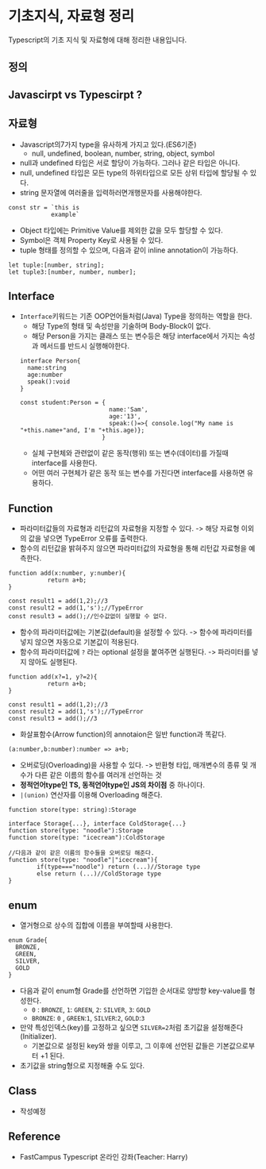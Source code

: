 # 기초지식, 자료형 정리
Typescript의 기초 지식 및 자료형에 대해 정리한 내용입니다.
<br>

## 정의

## Javascirpt vs Typescirpt ?

## 자료형
- Javascript의7가지 type을 유사하게 가지고 있다.(ES6기준)
  - null, undefined, boolean, number, string, object, symbol
- null과 undefined 타입은 서로 할당이 가능하다. 그러나 같은 타입은 아니다.
- null, undefined 타입은 모든 type의 하위타입으로 모든 상위 타입에 할당될 수 있다.
- string 문자열에 여러줄을 입력하러면개행문자를 사용해야한다.
<pre><code>const str = `this is 
            example`</code></pre>

- Object 타입에는 Primitive Value를 제외한 값을 모두 할당할 수 있다.
- Symbol은 객체 Property Key로 사용될 수 있다.
- tuple 형태를 정의할 수 있으며, 다음과 같이 inline annotation이 가능하다.
```
let tuple:[number, string];
let tuple3:[number, number, number];
```

## Interface
- `Interface`키워드는 기존 OOP언어들처럼(Java) Type을 정의하는 역할을 한다.
  - 해당 Type의 형태 및 속성만을 기술하며 Body-Block이 없다.
  - 해당 Person을 가지는 클래스 또는 변수등은 해당 interface에서 가지는 속성과 메서드를 반드시 실행해야한다.
  ``` 
  interface Person{
    name:string
    age:number
    speak():void
  }
  
  const student:Person = { 
                           name:'Sam', 
                           age:'13', 
                           speak:()=>{ console.log("My name is "+this.name+"and, I'm "+this.age)};
                         }
  ```
  - 실체 구현체와 관련없이 같은 동작(행위) 또는 변수(데이터)를 가질때 interface를 사용한다.
  - 어떤 여러 구현체가 같은 동작 또는 변수를 가진다면 interface를 사용하면 유용하다.
  
## Function
- 파라미터값들의 자료형과 리턴값의 자료형을 지정할 수 있다. -> 해당 자료형 이외의 값을 넣으면 TypeError 오류를 출력한다.
- 함수의 리턴값을 밝혀주지 않으면 파라미터값의 자료형을 통해 리턴값 자료형을 예측한다.
```
function add(x:number, y:number){
           return a+b;
}

const result1 = add(1,2);//3
const result2 = add(1,'s');//TypeError
const result3 = add();//인수값없이 실행할 수 없다.
```
- 함수의 파라미터값에는 기본값(default)을 설정할 수 있다. -> 함수에 파라미터를 넣지 않으면 자동으로 기본값이 적용된다.
- 함수의 파라미터값에 `?` 라는 optional 설정을 붙여주면 실행된다. -> 파라미터를 넣지 않아도 실행된다.
```
function add(x?=1, y?=2){
           return a+b;
}

const result1 = add(1,2);//3
const result2 = add(1,'s');//TypeError
const result3 = add();//3
```
- 화살표함수(Arrow function)의 annotaion은 일반 function과 똑같다.
```
(a:number,b:number):number => a+b;
```
- 오버로딩(Overloading)을 사용할 수 있다. -> 반환형 타입, 매개변수의 종류 및 개수가 다른 같은 이름의 함수를 여러개 선언하는 것 
- __정적언어type인 TS, 동적언어type인 JS의 차이점__ 중 하나이다.
- `|(union)` 연산자를 이용해 Overloading 해준다.
```
function store(type: string):Storage

interface Storage{...}, interface ColdStorage{...}
function store(type: "noodle"):Storage
function store(type: "icecream"):ColdStorage

//다음과 같이 같은 이름의 함수들을 오버로딩 해준다.
function store(type: "noodle"|"icecream"){
        if(type==="noodle") return (...)//Storage type
        else return (...)//ColdStorage type
}
```

## enum
- 열거형으로 상수의 집합에 이름을 부여할때 사용한다.
```
enum Grade{
  BRONZE,
  GREEN,
  SILVER,
  GOLD
}
```
- 다음과 같이 enum형 Grade를 선언하면 기입한 순서대로 양방향 key-value를 형성한다.
    *  `0`  : `BRONZE`,  `1`: `GREEN`, `2`: `SILVER`, `3`: `GOLD`
    *   `BRONZE`: `0` , `GREEN`:`1`, `SILVER`:`2`, `GOLD`:`3`
- 만약 특성인덱스(key)를 고정하고 싶으면 `SILVER=2`처럼 초기값을 설정해준다(Initializer).
    * 기본값으로 설정된 key와 쌍을 이루고, 그 이후에 선언된 값들은 기본값으로부터 +1 된다.
- 초기값을 string형으로 지정해줄 수도 있다.

## Class
- 작성예정

## Reference
- FastCampus Typescript 온라인 강좌(Teacher: Harry)
